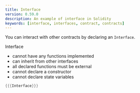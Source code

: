 ```yaml
---
title: Interface
version: 0.59.0
description: An example of interface in Solidity
keywords: [interface, interfaces, contract, contracts]
---
```


You can interact with other contracts by declaring an `Interface`.

Interface

- cannot have any functions implemented
- can inherit from other interfaces
- all declared functions must be external
- cannot declare a constructor
- cannot declare state variables

```rust
{{{Interface}}}
```
